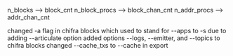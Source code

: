 n_blocks --> block_cnt
n_block_procs --> block_chan_cnt
n_addr_procs --> addr_chan_cnt

changed -a flag in chifra blocks which used to stand for --apps to -s due to adding --articulate option
added options --logs, --emitter, and --topics to chifra blocks
changed --cache_txs to --cache in export